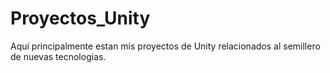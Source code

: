 # Proyectos_Unity
Aquí principalmente estan mis proyectos de Unity relacionados al semillero de nuevas tecnologias.
